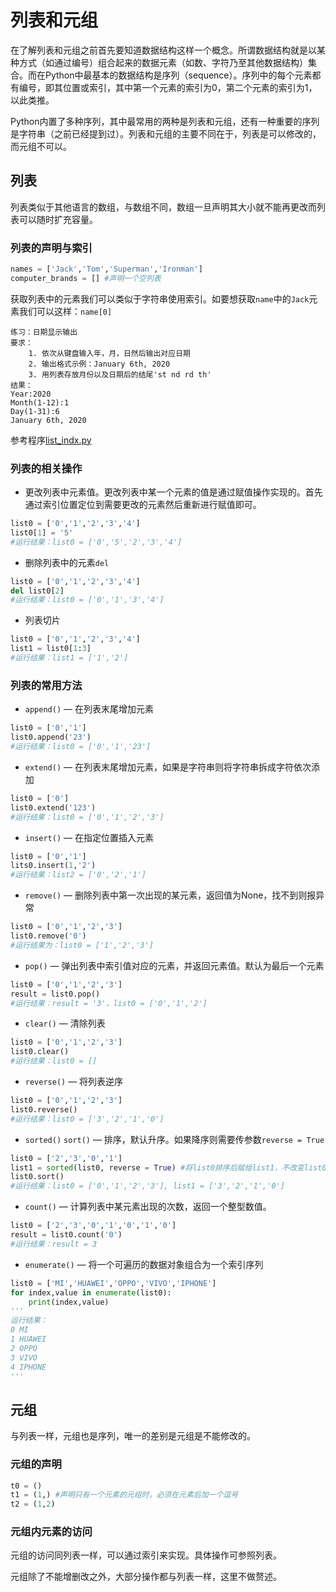 # 列表和元组
在了解列表和元组之前首先要知道数据结构这样一个概念。所谓数据结构就是以某种方式（如通过编号）组合起来的数据元素（如数、字符乃至其他数据结构）集合。而在Python中最基本的数据结构是序列（sequence）。序列中的每个元素都有编号，即其位置或索引，其中第一个元素的索引为0，第二个元素的索引为1，以此类推。

Python内置了多种序列，其中最常用的两种是列表和元组，还有一种重要的序列是字符串（之前已经提到过）。列表和元组的主要不同在于，列表是可以修改的，而元组不可以。

## 列表
列表类似于其他语言的数组，与数组不同，数组一旦声明其大小就不能再更改而列表可以随时扩充容量。

### 列表的声明与索引
```python
names = ['Jack','Tom','Superman','Ironman']
computer_brands = [] #声明一个空列表
```
获取列表中的元素我们可以类似于字符串使用索引。如要想获取`name`中的`Jack`元素我们可以这样：`name[0]`

```
练习：日期显示输出
要求：
    1. 依次从键盘输入年，月，日然后输出对应日期
    2. 输出格式示例：January 6th, 2020
    3. 用列表存放月份以及日期后的结尾'st nd rd th'
结果：
Year:2020
Month(1-12):1
Day(1-31):6
January 6th, 2020
```
参考程序[list_indx.py](../code/list_index.py)

### 列表的相关操作
- 更改列表中元素值。更改列表中某一个元素的值是通过赋值操作实现的。首先通过索引位置定位到需要更改的元素然后重新进行赋值即可。
```python
list0 = ['0','1','2','3','4']
list0[1] = '5'
#运行结果：list0 = ['0','5','2','3','4']
```
- 删除列表中的元素`del`
```python
list0 = ['0','1','2','3','4']
del list0[2]
#运行结果：list0 = ['0','1','3','4']
```
- 列表切片
```python
list0 = ['0','1','2','3','4']
list1 = list0[1:3]
#运行结果：list1 = ['1','2']
```

### 列表的常用方法
- `append()` — 在列表末尾增加元素
```python
list0 = ['0','1']
list0.append('23')
#运行结果：list0 = ['0','1','23']
```

- `extend()` — 在列表末尾增加元素，如果是字符串则将字符串拆成字符依次添加
```python
list0 = ['0']
list0.extend('123')
#运行结果：list0 = ['0','1','2','3']
```

- `insert()` — 在指定位置插入元素
```python
list0 = ['0','1']
lits0.insert(1,'2')
#运行结果：list2 = ['0','2','1']
```

- `remove()` — 删除列表中第一次出现的某元素，返回值为None，找不到则报异常
```python
list0 = ['0','1','2','3']
list0.remove('0')
#运行结果为：list0 = ['1','2','3']
```

- `pop()` — 弹出列表中索引值对应的元素，并返回元素值。默认为最后一个元素
```python
list0 = ['0','1','2','3']
result = list0.pop()
#运行结果：result = '3'，list0 = ['0','1','2']
```

- `clear()` — 清除列表
```python
list0 = ['0','1','2','3']
list0.clear()
#运行结果：list0 = []
```

- `reverse()` — 将列表逆序
```python
list0 = ['0','1','2','3']
list0.reverse()
#运行结果：list0 = ['3','2','1','0']
```

- `sorted()` `sort()` — 排序，默认升序。如果降序则需要传参数`reverse = True`
```python
list0 = ['2','3','0','1']
list1 = sorted(list0, reverse = True) #将list0排序后赋给list1，不改变list0
list0.sort()
#运行结果：list0 = ['0','1','2','3'], list1 = ['3','2','1','0']
```

- `count()` — 计算列表中某元素出现的次数，返回一个整型数值。
```python
list0 = ['2','3','0','1','0','1','0']
result = list0.count('0')
#运行结果：result = 3
```

- `enumerate()` — 将一个可遍历的数据对象组合为一个索引序列
```python
list0 = ['MI','HUAWEI','OPPO','VIVO','IPHONE']
for index,value in enumerate(list0):
    print(index,value)
'''
运行结果：
0 MI
1 HUAWEI
2 OPPO
3 VIVO
4 IPHONE
'''
```

## 元组
与列表一样，元组也是序列，唯一的差别是元组是不能修改的。

### 元组的声明
```python
t0 = ()
t1 = (1,) #声明只有一个元素的元组时，必须在元素后加一个逗号
t2 = (1,2)
```

### 元组内元素的访问
元组的访问同列表一样，可以通过索引来实现。具体操作可参照列表。

元组除了不能增删改之外，大部分操作都与列表一样，这里不做赘述。